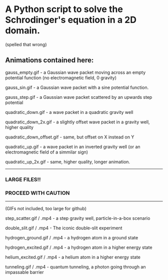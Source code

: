 # A Python script to solve the Schrodinger's equation in a 2D domain.

(spelled that wrong)

## Animations contained here:

gauss_empty.gif - a Gaussian wave packet moving across an empty potential function (no electromagnetic field, 0 gravity)

gauss_sin.gif - a Gaussian wave packet with a sine potential function.

gauss_step.gif - a Gaussian wave packet scattered by an upwards step potential

quadratic_down.gif - a wave packet in a quadratic gravity well

quadratic_down_2x.gif - a slightly offset wave packet in a gravity well, higher quality

quadratic_down_offset.gif - same, but offset on X instead on Y

quadratic_up.gif - a wave packet in an inverted gravity well (or an electromagnetic field of a simmilar sign)

quadratic_up_2x.gif - same, higher quality, longer animation.

---

### LARGE FILES!!

### PROCEED WITH CAUTION

---

(GIFs not included, too large for github)

step_scatter.gif / .mp4 - a step gravity well, particle-in-a-box scenario

double_slit.gif / .mp4 - The iconic double-slit experiment

hydrogen_ground.gif / .mp4 - a hydrogen atom in a ground state

hydrogen_excited.gif / .mp4 - a hydrogen atom in a higher energy state

helium_excited.gif / .mp4 - a helium atom in a higher energy state

tunneling.gif / .mp4 - quantum tunneling, a photon going through an impassable barrier
